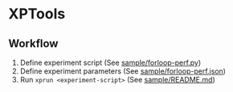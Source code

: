 # XPTools

## Workflow

1. Define experiment script (See [sample/forloop-perf.py](sample/forloop-perf.py))
1. Define experiment parameters (See [sample/forloop-perf.json](sample/forloop-perf.json))
1. Run `xprun <experiment-script>` (See [sample/README.md](sample/README.md))
